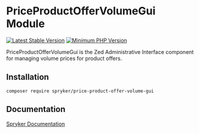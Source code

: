 # PriceProductOfferVolumeGui Module
[![Latest Stable Version](https://poser.pugx.org/spryker/price-product-offer-volume-gui/v/stable.svg)](https://packagist.org/packages/spryker/price-product-offer-volume-gui)
[![Minimum PHP Version](https://img.shields.io/badge/php-%3E%3D%207.4-8892BF.svg)](https://php.net/)

PriceProductOfferVolumeGui is the Zed Administrative Interface component for managing volume prices for product offers.

## Installation

```
composer require spryker/price-product-offer-volume-gui
```

## Documentation

[Spryker Documentation](https://academy.spryker.com/developing_with_spryker/module_guide/modules.html)
